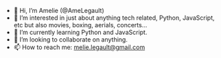 - 👋 Hi, I’m Amelie (@AmeLegault)
- 👀 I’m interested in just about anything tech related, Python, JavaScript, etc but also movies, boxing, aerials, concerts...
- 🌱 I’m currently learning Python and JavaScript.
- 💞️ I’m looking to collaborate on anything.
- 📫 How to reach me: melie.legault@gmail.com

<!---
AmeLegault/AmeLegault is a ✨ special ✨ repository because its `README.md` (this file) appears on your GitHub profile.
You can click the Preview link to take a look at your changes.
--->
